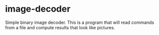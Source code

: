# image-decoder
Simple binary image decoder. This is a program that will read commands from a file and compute results that look like pictures.
